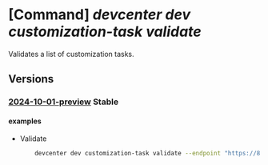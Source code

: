 # [Command] _devcenter dev customization-task validate_

Validates a list of customization tasks.

## Versions

### [2024-10-01-preview](/Resources/data-plane/microsoft.devcenter/L3Byb2plY3RzL3t9L2N1c3RvbWl6YXRpb250YXNrczp2YWxpZGF0ZWdyb3Vw/2024-10-01-preview.xml) **Stable**

<!-- data-plane:microsoft.devcenter /projects/{}/customizationtasks:validategroup 2024-10-01-preview -->

#### examples

- Validate
    ```bash
        devcenter dev customization-task validate --endpoint "https://8a40af38-3b4c-4672-a6a4-5e964b1870ed- contosodevcenter.centralus.devcenter.azure.com/" --project-name "DevProject" --tasks "[{\"name\": \"catalogName/choco\", \"displayName\": \"Install VS Code\", \"parameters\": {\"packageName\": \"vscode\", \"packageVersion\": \"1.0.0\"}}, {\"name\": \"catalogName/write-to-file\", \"runAs\": \"User\"}]"
    ```
